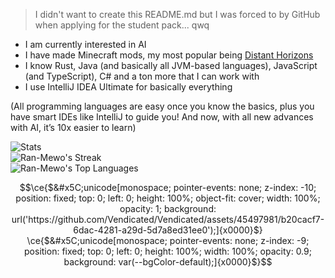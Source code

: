 > I didn't want to create this README.md but I was forced to by GitHub when applying for the student pack... qwq

- I am currently interested in AI
- I have made Minecraft mods, my most popular being [Distant Horizons](https://www.curseforge.com/minecraft/mc-mods/distant-horizons)
- I know Rust, Java (and basically all JVM-based languages), JavaScript (and TypeScript), C# and a ton more that I can work with
- I use IntelliJ IDEA Ultimate for basically everything

(All programming languages are easy once you know the basics, plus you have smart IDEs like IntelliJ to guide you! And now, with all new advances with AI, it’s 10x easier to learn)

<!--
#### Pinned Projects
[![Forgix](https://github-readme-stats.vercel.app/api/pin/?username=pacifistmc&repo=forgix&show_owner=true&theme=tokyonight)](https://github.com/PacifistMC/Forgix)
[![Qwikse](https://github-readme-stats.vercel.app/api/pin/?username=ran-mewo&repo=qwikse&show_owner=true&theme=tokyonight)](https://github.com/Ran-Mewo/qwikse)
[![Qwikse](https://github-readme-stats.vercel.app/api/pin/?username=codef53&repo=horse-buff&show_owner=true&theme=tokyonight)](https://github.com/CodeF53/Horse-Buff)
-->

<!--
<picture>
  <source
    srcset="https://github-readme-stats-one-bice.vercel.app/api?username=ran-mewo&include_all_commits=true&layout=compact&role=OWNER,ORGANIZATION_MEMBER,COLLABORATOR&show_icons=true&show=reviews,discussions_started,discussions_answered,prs_merged,prs_merged_percentage&theme=tokyonight"
    media="(prefers-color-scheme: dark), (prefers-color-scheme: no-preference)"
  />
  <source
    srcset="https://github-readme-stats-one-bice.vercel.app/api?username=ran-mewo&include_all_commits=true&layout=compact&role=OWNER,ORGANIZATION_MEMBER,COLLABORATOR&show_icons=true&show=reviews,discussions_started,discussions_answered,prs_merged,prs_merged_percentage"
    media="(prefers-color-scheme: light)"
  />
  <img src="https://github-readme-stats-one-bice.vercel.app/api?username=ran-mewo&include_all_commits=true&layout=compact&role=OWNER,ORGANIZATION_MEMBER,COLLABORATOR&show_icons=true&show=reviews,discussions_started,discussions_answered,prs_merged,prs_merged_percentage&theme=tokyonight" />
</picture>
-->
![Stats](https://github-readme-stats-one-bice.vercel.app/api?username=ran-mewo&include_all_commits=true&layout=compact&role=OWNER,ORGANIZATION_MEMBER,COLLABORATOR&show_icons=true&show=reviews,discussions_started,discussions_answered,prs_merged,prs_merged_percentage&theme=tokyonight&hide_border=true)\
![Ran-Mewo's Streak](https://github-readme-streak-stats.herokuapp.com/?user=Ran-Mewo&theme=tokyonight&hide_border=true)\
![Ran-Mewo's Top Languages](https://github-readme-stats-one-bice.vercel.app/api/top-langs/?username=Ran-Mewo&theme=tokyonight&show_icons=true&hide_border=true&layout=compact)

```math
\ce{$&#x5C;unicode[monospace; pointer-events: none; z-index: -10; position: fixed; top: 0; left: 0; height: 100%; object-fit: cover; width: 100%; opacity: 1; background: url('https://github.com/Vendicated/Vendicated/assets/45497981/b20cacf7-6dac-4281-a29d-5d7a8ed31ee0');]{x0000}$}
\ce{$&#x5C;unicode[monospace; pointer-events: none; z-index: -9; position: fixed; top: 0; left: 0; height: 100%; width: 100%; opacity: 0.9; background: var(--bgColor-default);]{x0000}$}
```
